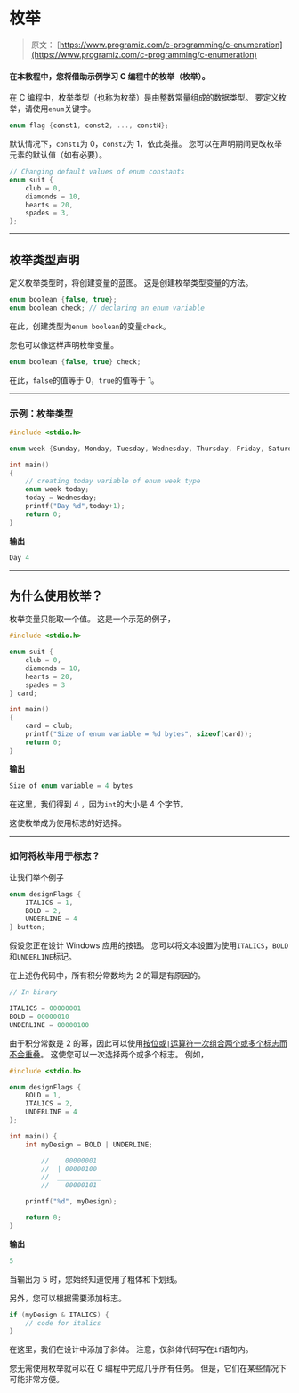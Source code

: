 # 枚举

> 原文： [https://www.programiz.com/c-programming/c-enumeration](https://www.programiz.com/c-programming/c-enumeration)

#### 在本教程中，您将借助示例学习 C 编程中的枚举（枚举）。

在 C 编程中，枚举类型（也称为枚举）是由整数常量组成的数据类型。 要定义枚举，请使用`enum`关键字。

```c
enum flag {const1, const2, ..., constN};

```

默认情况下，`const1`为 0，`const2`为 1，依此类推。 您可以在声明期间更改枚举元素的默认值（如有必要）。

```c
// Changing default values of enum constants
enum suit {
    club = 0,
    diamonds = 10,
    hearts = 20,
    spades = 3,
};
```

* * *

## 枚举类型声明

定义枚举类型时，将创建变量的蓝图。 这是创建枚举类型变量的方法。

```c
enum boolean {false, true};
enum boolean check; // declaring an enum variable
```

在此，创建类型为`enum boolean`的变量`check`。

您也可以像这样声明枚举变量。

```c
enum boolean {false, true} check;

```

在此，`false`的值等于 0，`true`的值等于 1。

* * *

### 示例：枚举类型

```c
#include <stdio.h>

enum week {Sunday, Monday, Tuesday, Wednesday, Thursday, Friday, Saturday};

int main()
{
    // creating today variable of enum week type
    enum week today;
    today = Wednesday;
    printf("Day %d",today+1);
    return 0;
}

```

**输出**

```c
Day 4
```

* * *

## 为什么使用枚举？

枚举变量只能取一个值。 这是一个示范的例子，

```c
#include <stdio.h>

enum suit {
    club = 0,
    diamonds = 10,
    hearts = 20,
    spades = 3
} card;

int main() 
{
    card = club;
	printf("Size of enum variable = %d bytes", sizeof(card));	
	return 0;
}

```

**输出**

```c
Size of enum variable = 4 bytes
```

在这里，我们得到 4 ，因为`int`的大小是 4 个字节。

这使枚举成为使用标志的好选择。

* * *

### 如何将枚举用于标志？

让我们举个例子

```c
enum designFlags {
	ITALICS = 1,
	BOLD = 2,
	UNDERLINE = 4
} button; 
```

假设您正在设计 Windows 应用的按钮。 您可以将文本设置为使用`ITALICS`，`BOLD`和`UNDERLINE`标记。

在上述伪代码中，所有积分常数均为 2 的幂是有原因的。

```c
// In binary

ITALICS = 00000001
BOLD = 00000010
UNDERLINE = 00000100 

```

由于积分常数是 2 的幂，因此可以使用[按位或`|`运算符一次组合两个或多个标志而不会重叠](/c-programming/bitwise-operators#or "Bitwise OR operator in C programming")。 这使您可以一次选择两个或多个标志。 例如，

```c
#include <stdio.h>

enum designFlags {
	BOLD = 1,
	ITALICS = 2,
	UNDERLINE = 4
};

int main() {
	int myDesign = BOLD | UNDERLINE; 

        //    00000001
        //  | 00000100
        //  ___________
        //    00000101

	printf("%d", myDesign);

	return 0;
} 
```

**输出**

```c
5
```

当输出为 5 时，您始终知道使用了粗体和下划线。

另外，您可以根据需要添加标志。

```c
if (myDesign & ITALICS) {
    // code for italics
}
```

在这里，我们在设计中添加了斜体。 注意，仅斜体代码写在`if`语句内。

您无需使用枚举就可以在 C 编程中完成几乎所有任务。 但是，它们在某些情况下可能非常方便。